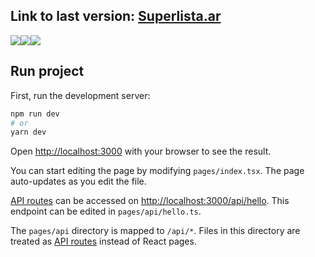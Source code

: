 ## Link to last version: [Superlista.ar](https://superlista.vercel.app/)

<img src='https://firebasestorage.googleapis.com/v0/b/lista-super-app.appspot.com/o/assets%2FCover.jpg?alt=media&token=ee793dfc-5c61-4696-a9e1-4bfb9f439df1'><img src='https://firebasestorage.googleapis.com/v0/b/lista-super-app.appspot.com/o/assets%2Fgithub1.png?alt=media&token=a9b6fddc-24a4-4a2e-b636-344efd0d7070'><img src='https://firebasestorage.googleapis.com/v0/b/lista-super-app.appspot.com/o/assets%2F14.png?alt=media&token=3cf2f807-6b6e-4002-816c-5ce0fb02bbdc'>

## Run project

First, run the development server:

```bash
npm run dev
# or
yarn dev
```

Open [http://localhost:3000](http://localhost:3000) with your browser to see the result.

You can start editing the page by modifying `pages/index.tsx`. The page auto-updates as you edit the file.

[API routes](https://nextjs.org/docs/api-routes/introduction) can be accessed on [http://localhost:3000/api/hello](http://localhost:3000/api/hello). This endpoint can be edited in `pages/api/hello.ts`.

The `pages/api` directory is mapped to `/api/*`. Files in this directory are treated as [API routes](https://nextjs.org/docs/api-routes/introduction) instead of React pages.
